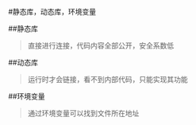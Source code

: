 #静态库，动态库，环境变量

##静态库
>直接进行连接，代码内容全部公开，安全系数低

##动态库
>运行时才会链接，看不到内部代码，只能实现其功能

##环境变量
>通过环境变量可以找到文件所在地址
